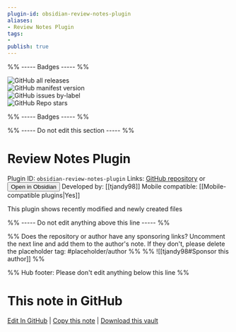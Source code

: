 ```yaml
---
plugin-id: obsidian-review-notes-plugin
aliases:
- Review Notes Plugin
tags: 
- 
publish: true
---
```


%% ----- Badges ----- %%

![GitHub all releases](https://img.shields.io/github/downloads/tjandy98/obsidian-review-notes-plugin/total?color=573E7A&logo=github&style=for-the-badge)   
![GitHub manifest version](https://img.shields.io/github/manifest-json/v/tjandy98/obsidian-review-notes-plugin?color=573E7A&logo=github&style=for-the-badge)   
![GitHub issues by-label](https://img.shields.io/github/issues/tjandy98/obsidian-review-notes-plugin/help%20wanted?color=573E7A&logo=github&style=for-the-badge)   
![GitHub Repo stars](https://img.shields.io/github/stars/tjandy98/obsidian-review-notes-plugin?color=573E7A&logo=github&style=for-the-badge)

%% ----- Badges ----- %%

%% ----- Do not edit this section ----- %%

# Review Notes Plugin

Plugin ID: `obsidian-review-notes-plugin`
Links: [GitHub repository](https://github.com/tjandy98/obsidian-review-notes-plugin) or [<button id=HH>Open in Obsidian</button>](obsidian://show-plugin?id=obsidian-review-notes-plugin)
Developed by: [[tjandy98]]
Mobile compatible: [[Mobile-compatible plugins|Yes]]

This plugin shows recently modified and newly created files

%% ----- Do not edit anything above this line ----- %% 

%% Does the repository or author have any sponsoring links? Uncomment the next line and add them to the author's note. If they don't, please delete the placeholder tag: #placeholder/author %%
%% ![[tjandy98#Sponsor this author]] %%

%% Hub footer: Please don't edit anything below this line %%

# This note in GitHub

<span class="git-footer">[Edit In GitHub](https://github.dev/obsidian-community/obsidian-hub/blob/main/02%20-%20Community%20Expansions/02.05%20All%20Community%20Expansions/Plugins/obsidian-review-notes-plugin.md "git-hub-edit-note") | [Copy this note](https://raw.githubusercontent.com/obsidian-community/obsidian-hub/main/02%20-%20Community%20Expansions/02.05%20All%20Community%20Expansions/Plugins/obsidian-review-notes-plugin.md "git-hub-copy-note") | [Download this vault](https://github.com/obsidian-community/obsidian-hub/archive/refs/heads/main.zip "git-hub-download-vault") </span>
